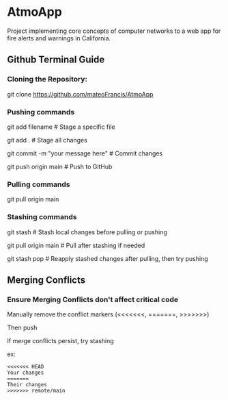 # AtmoApp
Project implementing core concepts of computer networks to a web app for fire alerts and warnings in California.

## Github Terminal Guide

### Cloning the Repository:
git clone https://github.com/mateoFrancis/AtmoApp

### Pushing commands
 git add filename       # Stage a specific file
 
 git add .             # Stage all changes
 
 git commit -m "your message here" # Commit changes
 
 git push origin main  # Push to GitHub

### Pulling commands
git pull origin main

### Stashing commands 
git stash              # Stash local changes before pulling or pushing

git pull origin main   # Pull after stashing if needed

git stash pop          # Reapply stashed changes after pulling, then try pushing

## Merging Conflicts
### Ensure Merging Conflicts don't affect critical code

Manually remove the conflict markers (<<<<<<<, =======, >>>>>>>)

Then push

If merge conflicts persist, try stashing

ex:

```text
<<<<<<< HEAD
Your changes
=======
Their changes
>>>>>>> remote/main


